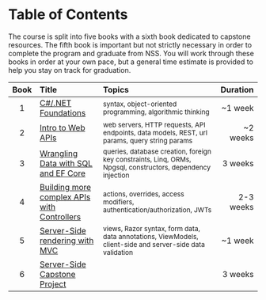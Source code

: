 # Table of Contents
The course is split into five books with a sixth book dedicated to capstone resources. The fifth book is important but not strictly necessary in order to complete the program and graduate from NSS. You will work through these books in order at your own pace, but a general time estimate is provided to help you stay on track for graduation.

|Book|Title|Topics|Duration|
|:-:|:--|:--|--:|
|1|[C#/.NET Foundations](./book-1-foundations/README.md)|<sub>syntax, object-oriented programming, algorithmic thinking </sub>| ~1 week
|2|[Intro to Web APIs](./book-2-web-apis/README.md)|<sub> web servers, HTTP requests, API endpoints, data models, REST, url params, query string params </sub> | ~2 weeks|
|3|[Wrangling Data with SQL and EF Core](./book-3-sql-efcore/README.md)|<sub> queries, database creation, foreign key constraints, Linq, ORMs, Npgsql, constructors, dependency injection</sub> |3 weeks|
|4|[Building more complex APIs with Controllers](./book-4-controllers/README.md)| <sub> actions, overrides, access modifiers, authentication/authorization, JWTs </sub> | 2-3 weeks | 
|5|[Server-Side rendering with MVC](./book-5-mvc/README.md)| <sub> views, Razor syntax, form data, data annotations, ViewModels, client-side and server-side data validation </sub> | ~1 week |
|6|[Server-Side Capstone Project](./book-6-capstones/README.md)| | 3 weeks|
